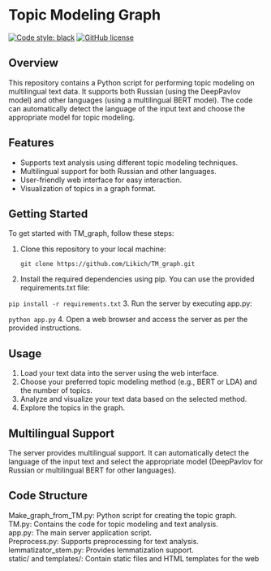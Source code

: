 # Topic Modeling Graph 
[![Code style: black](https://img.shields.io/badge/code%20style-black-000000.svg)](https://github.com/psf/black)
[![GitHub license](https://img.shields.io/github/license/SpirinEgor/gulag)](https://github.com/Likich/frog/blob/master/LICENSE)


## Overview

This repository contains a Python script for performing topic modeling on multilingual text data. It supports both Russian (using the DeepPavlov model) and other languages (using a multilingual BERT model). The code can automatically detect the language of the input text and choose the appropriate model for topic modeling.

## Features

- Supports text analysis using different topic modeling techniques.
- Multilingual support for both Russian and other languages.
- User-friendly web interface for easy interaction.
- Visualization of topics in a graph format.

## Getting Started

To get started with TM_graph, follow these steps:

1. Clone this repository to your local machine:
   ```
   git clone https://github.com/Likich/TM_graph.git
   ```

2. Install the required dependencies using pip. You can use the provided requirements.txt file:


```pip install -r requirements.txt```
3. Run the server by executing app.py:

```python app.py```
4. Open a web browser and access the server as per the provided instructions.

## Usage
1. Load your text data into the server using the web interface.
2. Choose your preferred topic modeling method (e.g., BERT or LDA) and the number of topics.
3. Analyze and visualize your text data based on the selected method.
4. Explore the topics in the graph.

## Multilingual Support
The server provides multilingual support. It can automatically detect the language of the input text and select the appropriate model (DeepPavlov for Russian or multilingual BERT for other languages).

## Code Structure
Make_graph_from_TM.py: Python script for creating the topic graph.<br>
TM.py: Contains the code for topic modeling and text analysis.<br>
app.py: The main server application script.<br>
Preprocess.py: Supports preprocessing for text analysis.<br>
lemmatizator_stem.py: Provides lemmatization support.<br>
static/ and templates/: Contain static files and HTML templates for the web 


